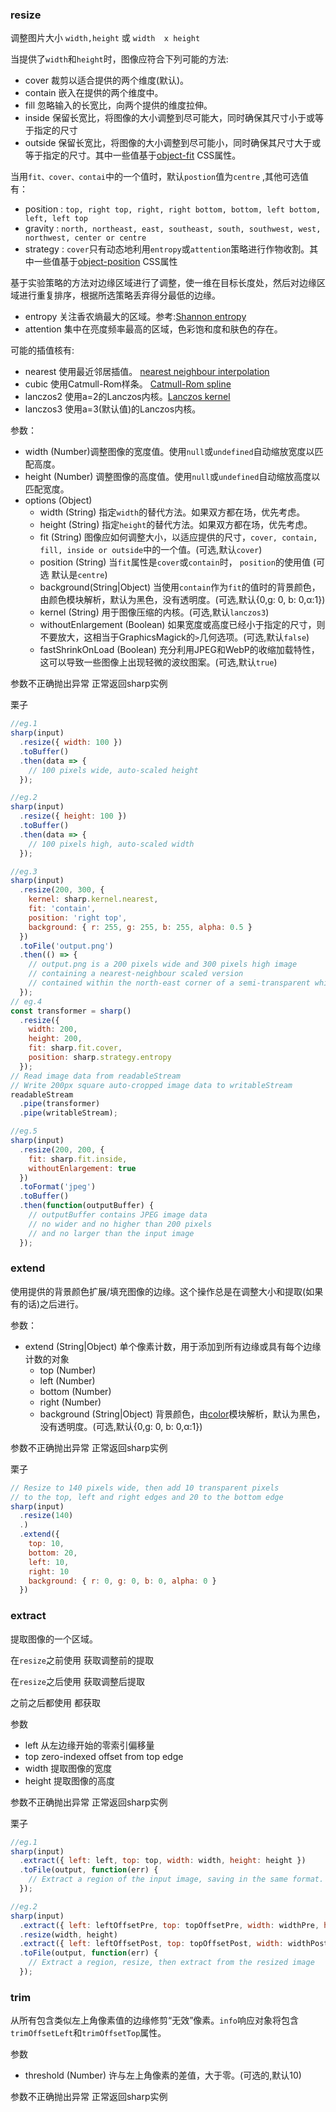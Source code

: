 ### resize

调整图片大小 `width,height` 或 `width  x height`

当提供了`width`和`height`时，图像应符合下列可能的方法:
* cover 裁剪以适合提供的两个维度(默认)。
* contain 嵌入在提供的两个维度中。
* fill 忽略输入的长宽比，向两个提供的维度拉伸。
* inside 保留长宽比，将图像的大小调整到尽可能大，同时确保其尺寸小于或等于指定的尺寸
* outside 保留长宽比，将图像的大小调整到尽可能小，同时确保其尺寸大于或等于指定的尺寸。其中一些值基于[object-fit](https://developer.mozilla.org/en-US/docs/Web/CSS/object-fit) CSS属性。

当用`fit、cover、contai`中的一个值时，默认`postion`值为`centre` ,其他可选值有：
* position : `top, right top, right, right bottom, bottom, left bottom, left, left top`
* gravity : `north, northeast, east, southeast, south, southwest, west, northwest, center or centre`
* strategy : `cover`只有动态地利用`entropy`或`attention`策略进行作物收割。其中一些值基于[object-position](https://developer.mozilla.org/en-US/docs/Web/CSS/object-position) CSS属性

基于实验策略的方法对边缘区域进行了调整，使一维在目标长度处，然后对边缘区域进行重复排序，根据所选策略丢弃得分最低的边缘。

* entropy 关注香农熵最大的区域。参考:[Shannon entropy](https://en.wikipedia.org/wiki/Entropy_%28information_theory%29)
* attention 集中在亮度频率最高的区域，色彩饱和度和肤色的存在。

可能的插值核有:
* nearest 使用最近邻居插值。 [nearest neighbour interpolation](http://en.wikipedia.org/wiki/Nearest-neighbor_interpolation)
* cubic 使用Catmull-Rom样条。 [Catmull-Rom spline](https://en.wikipedia.org/wiki/Centripetal_Catmull%E2%80%93Rom_spline)
* lanczos2 使用a=2的Lanczos内核。[Lanczos kernel](https://en.wikipedia.org/wiki/Lanczos_resampling#Lanczos_kernel)
* lanczos3 使用a=3(默认值)的Lanczos内核。


参数：

* width (Number)调整图像的宽度值。使用`null`或`undefined`自动缩放宽度以匹配高度。
* height (Number) 调整图像的高度值。使用`null`或`undefined`自动缩放高度以匹配宽度。
* options (Object)
    * width (String) 指定`width`的替代方法。如果双方都在场，优先考虑。
    * height (String) 指定`height`的替代方法。如果双方都在场，优先考虑。
    * fit (String) 图像应如何调整大小，以适应提供的尺寸，`cover, contain, fill, inside or outside`中的一个值。(可选,默认`cover`)
    * position (String) 当`fit`属性是`cover`或`contain`时， `position`的使用值 (可选 默认是`centre`)
    * background(String|Object) 当使用`contain`作为`fit`的值时的背景颜色，由颜色模块解析，默认为黑色，没有透明度。(可选,默认{0,g: 0, b: 0,α:1})
    * kernel (String) 用于图像压缩的内核。(可选,默认`lanczos3`)
    * withoutEnlargement (Boolean) 如果宽度或高度已经小于指定的尺寸，则不要放大，这相当于GraphicsMagick的`>`几何选项。(可选,默认`false`)
    * fastShrinkOnLoad (Boolean) 充分利用JPEG和WebP的收缩加载特性，这可以导致一些图像上出现轻微的波纹图案。(可选,默认`true`)

参数不正确抛出异常 正常返回sharp实例

栗子
```js
//eg.1
sharp(input)
  .resize({ width: 100 })
  .toBuffer()
  .then(data => {
    // 100 pixels wide, auto-scaled height
  });

//eg.2
sharp(input)
  .resize({ height: 100 })
  .toBuffer()
  .then(data => {
    // 100 pixels high, auto-scaled width
  });

//eg.3
sharp(input)
  .resize(200, 300, {
    kernel: sharp.kernel.nearest,
    fit: 'contain',
    position: 'right top',
    background: { r: 255, g: 255, b: 255, alpha: 0.5 }
  })
  .toFile('output.png')
  .then(() => {
    // output.png is a 200 pixels wide and 300 pixels high image
    // containing a nearest-neighbour scaled version
    // contained within the north-east corner of a semi-transparent white canvas
  });
// eg.4
const transformer = sharp()
  .resize({
    width: 200,
    height: 200,
    fit: sharp.fit.cover,
    position: sharp.strategy.entropy
  });
// Read image data from readableStream
// Write 200px square auto-cropped image data to writableStream
readableStream
  .pipe(transformer)
  .pipe(writableStream);

//eg.5
sharp(input)
  .resize(200, 200, {
    fit: sharp.fit.inside,
    withoutEnlargement: true
  })
  .toFormat('jpeg')
  .toBuffer()
  .then(function(outputBuffer) {
    // outputBuffer contains JPEG image data
    // no wider and no higher than 200 pixels
    // and no larger than the input image
  });
```

### extend

使用提供的背景颜色扩展/填充图像的边缘。这个操作总是在调整大小和提取(如果有的话)之后进行。

参数：
* extend (String|Object) 单个像素计数，用于添加到所有边缘或具有每个边缘计数的对象
    * top (Number)
    * left (Number)
    * bottom (Number)
    * right (Number)
    * background (String|Object) 背景颜色，由[color](https://www.npmjs.org/package/color)模块解析，默认为黑色，没有透明度。(可选,默认{0,g: 0, b: 0,α:1})

参数不正确抛出异常 正常返回sharp实例

栗子
```js
// Resize to 140 pixels wide, then add 10 transparent pixels
// to the top, left and right edges and 20 to the bottom edge
sharp(input)
  .resize(140)
  .)
  .extend({
    top: 10,
    bottom: 20,
    left: 10,
    right: 10
    background: { r: 0, g: 0, b: 0, alpha: 0 }
  })
```

### extract

提取图像的一个区域。

在`resize`之前使用 获取调整前的提取

在`resize`之后使用 获取调整后提取

之前之后都使用  都获取

参数

* left 从左边缘开始的零索引偏移量
* top zero-indexed offset from top edge
* width 提取图像的宽度
* height 提取图像的高度

参数不正确抛出异常 正常返回sharp实例

栗子
```js
//eg.1
sharp(input)
  .extract({ left: left, top: top, width: width, height: height })
  .toFile(output, function(err) {
    // Extract a region of the input image, saving in the same format.
  });

//eg.2
sharp(input)
  .extract({ left: leftOffsetPre, top: topOffsetPre, width: widthPre, height: heightPre })
  .resize(width, height)
  .extract({ left: leftOffsetPost, top: topOffsetPost, width: widthPost, height: heightPost })
  .toFile(output, function(err) {
    // Extract a region, resize, then extract from the resized image
  });
```

### trim

从所有包含类似左上角像素值的边缘修剪“无效”像素。`info`响应对象将包含`trimOffsetLeft`和`trimOffsetTop`属性。

参数
* threshold (Number) 许与左上角像素的差值，大于零。(可选的,默认10)

参数不正确抛出异常 正常返回sharp实例
